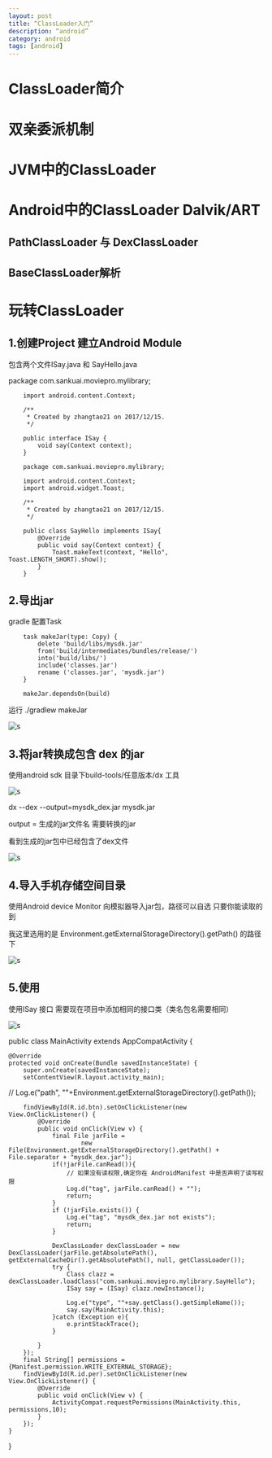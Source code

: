 ```yaml
---
layout: post
title: “ClassLoader入门”
description: “android”
category: android
tags: [android]
---
```


# ClassLoader简介

# 双亲委派机制

# JVM中的ClassLoader

# Android中的ClassLoader Dalvik/ART

## PathClassLoader 与 DexClassLoader

## BaseClassLoader解析

# 玩转ClassLoader

## 1.创建Project 建立Android Module

包含两个文件ISay.java 和 SayHello.java

package com.sankuai.moviepro.mylibrary;

        import android.content.Context;

        /**
         * Created by zhangtao21 on 2017/12/15.
         */

        public interface ISay {
            void say(Context context);
        }

        package com.sankuai.moviepro.mylibrary;

        import android.content.Context;
        import android.widget.Toast;

        /**
         * Created by zhangtao21 on 2017/12/15.
         */

        public class SayHello implements ISay{
            @Override
            public void say(Context context) {
                Toast.makeText(context, "Hello", Toast.LENGTH_SHORT).show();
            }
        }

## 2.导出jar

gradle 配置Task

        task makeJar(type: Copy) {
            delete 'build/libs/mysdk.jar'
            from('build/intermediates/bundles/release/')
            into('build/libs/')
            include('classes.jar')
            rename ('classes.jar', 'mysdk.jar')
        }

        makeJar.dependsOn(build)

运行  ./gradlew makeJar

![s](/img/gradle/jar.png)

## 3.将jar转换成包含 dex 的jar

使用android sdk 目录下build-tools/任意版本/dx 工具

![s](/img/gradle/dexjar.png)

dx --dex --output=mysdk_dex.jar mysdk.jar

output = 生成的jar文件名 需要转换的jar

看到生成的jar包中已经包含了dex文件

![s](/img/gradle/withdex.png)

## 4.导入手机存储空间目录

使用Android device Monitor 向模拟器导入jar包，路径可以自选 只要你能读取的到

我这里选用的是 Environment.getExternalStorageDirectory().getPath() 的路径下

![s](/img/gradle/save.png)

## 5.使用

使用ISay 接口 需要现在项目中添加相同的接口类（类名包名需要相同）

![s](/img/gradle/project.png)

public class MainActivity extends AppCompatActivity {

    @Override
    protected void onCreate(Bundle savedInstanceState) {
        super.onCreate(savedInstanceState);
        setContentView(R.layout.activity_main);
//        Log.e("path", ""+Environment.getExternalStorageDirectory().getPath());

        findViewById(R.id.btn).setOnClickListener(new View.OnClickListener() {
            @Override
            public void onClick(View v) {
                final File jarFile =
                        new File(Environment.getExternalStorageDirectory().getPath() + File.separator + "mysdk_dex.jar");
                if(!jarFile.canRead()){
                    // 如果没有读权限,确定你在 AndroidManifest 中是否声明了读写权限
                    Log.d("tag", jarFile.canRead() + "");
                    return;
                }
                if (!jarFile.exists()) {
                    Log.e("tag", "mysdk_dex.jar not exists");
                    return;
                }

                DexClassLoader dexClassLoader = new DexClassLoader(jarFile.getAbsolutePath(), getExternalCacheDir().getAbsolutePath(), null, getClassLoader());
                try {
                    Class clazz = dexClassLoader.loadClass("com.sankuai.moviepro.mylibrary.SayHello");
                    ISay say = (ISay) clazz.newInstance();

                    Log.e("type", ""+say.getClass().getSimpleName());
                    say.say(MainActivity.this);
                }catch (Exception e){
                    e.printStackTrace();
                }

            }
        });
        final String[] permissions = {Manifest.permission.WRITE_EXTERNAL_STORAGE};
        findViewById(R.id.per).setOnClickListener(new View.OnClickListener() {
            @Override
            public void onClick(View v) {
                ActivityCompat.requestPermissions(MainActivity.this, permissions,10);
            }
        });
    }
}






